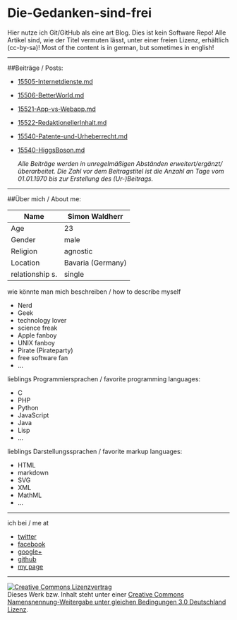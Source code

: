 Die-Gedanken-sind-frei
======================

Hier nutze ich Git/GitHub als eine art Blog. Dies ist kein Software Repo! Alle Artikel sind, wie der Titel vermuten lässt, unter einer freien Lizenz, erhältlich (cc-by-sa)! Most of the content is in german, but sometimes in english!

---

##Beiträge / Posts:

* [15505-Internetdienste.md](https://github.com/SimonWaldherr/Die-Gedanken-sind-frei/blob/master/15505-Internetdienste.md)
* [15506-BetterWorld.md](https://github.com/SimonWaldherr/Die-Gedanken-sind-frei/blob/master/15506-BetterWorld.md)
* [15521-App-vs-Webapp.md](https://github.com/SimonWaldherr/Die-Gedanken-sind-frei/blob/master/15521-App-vs-Webapp.md)
* [15522-RedaktionellerInhalt.md](https://github.com/SimonWaldherr/Die-Gedanken-sind-frei/blob/master/15522-RedaktionellerInhalt.md)
* [15540-Patente-und-Urheberrecht.md](https://github.com/SimonWaldherr/Die-Gedanken-sind-frei/blob/master/15540-Patente-und-Urheberrecht.md)
* [15540-HiggsBoson.md](https://github.com/SimonWaldherr/Die-Gedanken-sind-frei/blob/master/15540-HiggsBoson.md)

	*Alle Beiträge werden in unregelmäßigen Abständen erweitert/ergänzt/überarbeitet.*
	*Die Zahl vor dem Beitragstitel ist die Anzahl an Tage vom 01.01.1970 bis zur Erstellung des (Ur-)Beitrags.*
	

---

##Über mich / About me:

Name           | Simon Waldherr
---------------|-----------------
Age            | 23
Gender         | male
Religion       | agnostic
Location       | Bavaria (Germany)
relationship s.| single

wie könnte man mich beschreiben / how to describe myself

* Nerd
* Geek
* technology lover
* science freak
* Apple fanboy
* UNIX fanboy
* Pirate (Pirateparty)
* free software fan
* ...

lieblings Programmiersprachen / favorite programming languages:

* C
* PHP
* Python
* JavaScript
* Java
* Lisp
* ...

lieblings Darstellungssprachen / favorite markup languages:

* HTML
* markdown
* SVG
* XML
* MathML
* ...

---

ich bei / me at

* [twitter](http://simon.waldherr.eu/t)
* [facebook](http://simon.waldherr.eu/fb)
* [google+](http://simon.waldherr.eu/+)
* [github](http://simon.waldherr.eu/gh)
* [my page](http://simon.waldherr.eu/)


---

<a rel="license" href="http://creativecommons.org/licenses/by-sa/3.0/de/"><img alt="Creative Commons Lizenzvertrag" style="border-width:0" src="http://i.creativecommons.org/l/by-sa/3.0/de/80x15.png" /></a><br />Dieses Werk bzw. Inhalt steht unter einer <a rel="license" href="http://creativecommons.org/licenses/by-sa/3.0/de/">Creative Commons Namensnennung-Weitergabe unter gleichen Bedingungen 3.0 Deutschland Lizenz</a>.
<script type="text/javascript">

	var _gaq = _gaq || [];
	_gaq.push(['_setAccount', 'UA-33526676-1']);
	_gaq.push(['_trackPageview']);

	(function() {
		var ga = document.createElement('script'); ga.type = 'text/javascript'; ga.async = true;
		ga.src = ('https:' == document.location.protocol ? 'https://ssl' : 'http://www') + '.google-analytics.com/ga.js';
		var s = document.getElementsByTagName('script')[0]; s.parentNode.insertBefore(ga, s);
	})();

</script>
